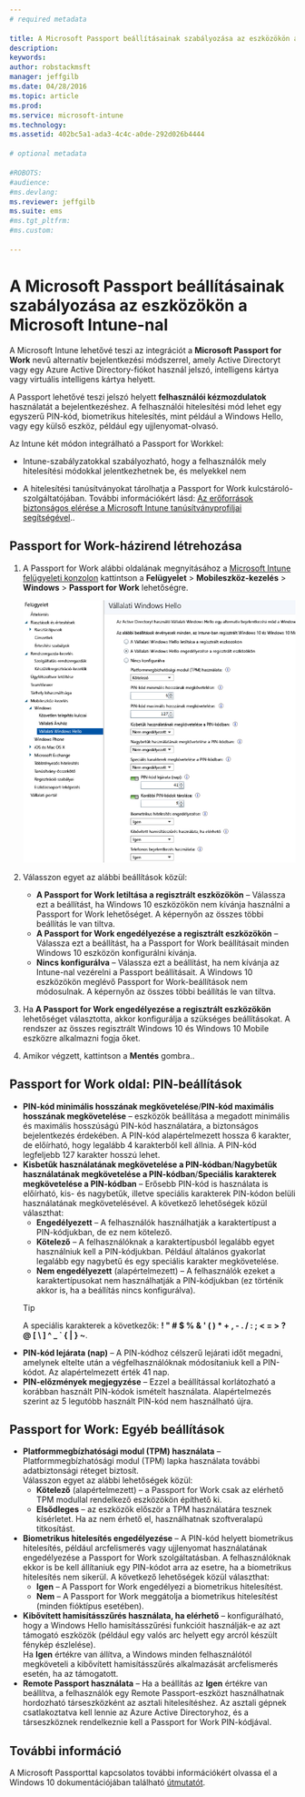 ```yaml
---
# required metadata

title: A Microsoft Passport beállításainak szabályozása az eszközökön a Microsoft Intune-nal | Microsoft Intune
description:
keywords:
author: robstackmsft
manager: jeffgilb
ms.date: 04/28/2016
ms.topic: article
ms.prod:
ms.service: microsoft-intune
ms.technology:
ms.assetid: 402bc5a1-ada3-4c4c-a0de-292d026b4444

# optional metadata

#ROBOTS:
#audience:
#ms.devlang:
ms.reviewer: jeffgilb
ms.suite: ems
#ms.tgt_pltfrm:
#ms.custom:

---
```


# A Microsoft Passport beállításainak szabályozása az eszközökön a Microsoft Intune-nal
A Microsoft Intune lehetővé teszi az integrációt a **Microsoft Passport for Work** nevű alternatív bejelentkezési módszerrel, amely Active Directoryt vagy egy Azure Active Directory-fiókot használ jelszó, intelligens kártya vagy virtuális intelligens kártya helyett.

A Passport lehetővé teszi jelszó helyett **felhasználói kézmozdulatok** használatát a bejelentkezéshez. A felhasználói hitelesítési mód lehet egy egyszerű PIN-kód, biometrikus hitelesítés, mint például a Windows Hello, vagy egy külső eszköz, például egy ujjlenyomat-olvasó.

Az Intune két módon integrálható a Passport for Workkel:

-   Intune-szabályzatokkal szabályozható, hogy a felhasználók mely hitelesítési módokkal jelentkezhetnek be, és melyekkel nem

-   A hitelesítési tanúsítványokat tárolhatja a Passport for Work kulcstároló-szolgáltatójában. További információkért lásd: [Az erőforrások biztonságos elérése a Microsoft Intune tanúsítványprofiljai segítségével](secure-resource-access-with-certificate-profiles.md)..

## Passport for Work-házirend létrehozása

1.  A Passport for Work alábbi oldalának megnyitásához a [Microsoft Intune felügyeleti konzolon](https://manage.microsoft.com) kattintson a **Felügyelet** &gt; **Mobileszköz-kezelés** &gt; **Windows** &gt; **Passport for Work** lehetőségre.

    ![Passport for Work oldal](../media/passport.png)

2.  Válasszon egyet az alábbi beállítások közül:
    - **A Passport for Work letiltása a regisztrált eszközökön** – Válassza ezt a beállítást, ha Windows 10 eszközökön nem kívánja használni a Passport for Work lehetőséget. A képernyőn az összes többi beállítás le van tiltva.
    - **A Passport for Work engedélyezése a regisztrált eszközökön** – Válassza ezt a beállítást, ha a Passport for Work beállításait minden Windows 10 eszközön konfigurálni kívánja.
    - **Nincs konfigurálva** – Válassza ezt a beállítást, ha nem kívánja az Intune-nal vezérelni a Passport beállításait. A Windows 10 eszközökön meglévő Passport for Work-beállítások nem módosulnak. A képernyőn az összes többi beállítás le van tiltva.
3.  Ha **A Passport for Work engedélyezése a regisztrált eszközökön** lehetőséget választotta, akkor konfigurálja a szükséges beállításokat. A rendszer az összes regisztrált Windows 10 és Windows 10 Mobile eszközre alkalmazni fogja őket.
3.  Amikor végzett, kattintson a **Mentés** gombra..

## Passport for Work oldal: PIN-beállítások

  
- **PIN-kód minimális hosszának megkövetelése**/**PIN-kód maximális hosszának megkövetelése** – eszközök beállítása a megadott minimális és maximális hosszúságú PIN-kód használatára, a biztonságos bejelentkezés érdekében. A PIN-kód alapértelmezett hossza 6 karakter, de előírható, hogy legalább 4 karakterből kell állnia. A PIN-kód legfeljebb 127 karakter hosszú lehet.
- **Kisbetűk használatának megkövetelése a PIN-kódban**/**Nagybetűk használatának megkövetelése a PIN-kódban**/**Speciális karakterek megkövetelése a PIN-kódban** – Erősebb PIN-kód is használata is előírható, kis- és nagybetűk, illetve speciális karakterek PIN-kódon belüli használatának megkövetelésével. A következő lehetőségek közül választhat:
    - **Engedélyezett** – A felhasználók használhatják a karaktertípust a PIN-kódjukban, de ez nem kötelező.
    - **Kötelező** – A felhasználóknak a karaktertípusból legalább egyet használniuk kell a PIN-kódjukban. Például általános gyakorlat legalább egy nagybetű és egy speciális karakter megkövetelése.
    - **Nem engedélyezett** (alapértelmezett) – A felhasználók ezeket a karaktertípusokat nem használhatják a PIN-kódjukban (ez történik akkor is, ha a beállítás nincs konfigurálva).
    > [!TIP]
    > A speciális karakterek a következők: **! " # $ % &amp; ' ( ) &#42; + , - . / : ; &lt; = &gt; ? @ [ \ ] ^ _ &#96; { &#124; } ~**.
- **PIN-kód lejárata (nap)** – A PIN-kódhoz célszerű lejárati időt megadni, amelynek eltelte után a végfelhasználóknak módosítaniuk kell a PIN-kódot. Az alapértelmezett érték 41 nap. 
- **PIN-előzmények megjegyzése** – Ezzel a beállítással korlátozható a korábban használt PIN-kódok ismételt használata. Alapértelmezés szerint az 5 legutóbb használt PIN-kód nem használható újra.


## Passport for Work: Egyéb beállítások

- **Platformmegbízhatósági modul (TPM) használata** – Platformmegbízhatósági modul (TPM) lapka használata további adatbiztonsági réteget biztosít.<br>Válasszon egyet az alábbi lehetőségek közül:
    - **Kötelező** (alapértelmezett) – a Passport for Work csak az elérhető TPM modullal rendelkező eszközökön építhető ki.
    - **Elsődleges** – az eszközök először a TPM használatára tesznek kísérletet. Ha az nem érhető el, használhatnak szoftveralapú titkosítást.
- **Biometrikus hitelesítés engedélyezése** – A PIN-kód helyett biometrikus hitelesítés, például arcfelismerés vagy ujjlenyomat használatának engedélyezése a Passport for Work szolgáltatásban. A felhasználóknak ekkor is be kell állítaniuk egy PIN-kódot arra az esetre, ha a biometrikus hitelesítés nem sikerül. A következő lehetőségek közül választhat:
    - **Igen** – A Passport for Work engedélyezi a biometrikus hitelesítést.
    - **Nem** – A Passport for Work meggátolja a biometrikus hitelesítést (minden fióktípus esetében).
- **Kibővített hamisításszűrés használata, ha elérhető** – konfigurálható, hogy a Windows Hello hamisításszűrési funkcióit használják-e az azt támogató eszközök (például egy valós arc helyett egy arcról készült fénykép észlelése).<br>Ha **Igen** értékre van állítva, a Windows minden felhasználótól megköveteli a kibővített hamisításszűrés alkalmazását arcfelismerés esetén, ha az támogatott.
- **Remote Passport használata** – Ha a beállítás az **Igen** értékre van beállítva, a felhasználók egy Remote Passport-eszközt használhatnak hordozható társeszközként az asztali hitelesítéshez. Az asztali gépnek csatlakoztatva kell lennie az Azure Active Directoryhoz, és a társeszköznek rendelkeznie kell a Passport for Work PIN-kódjával.

## További információ
A Microsoft Passporttal kapcsolatos további információkért olvassa el a Windows 10 dokumentációjában található [útmutatót](https://technet.microsoft.com/library/mt589441.aspx).




<!--HONumber=May16_HO1-->


